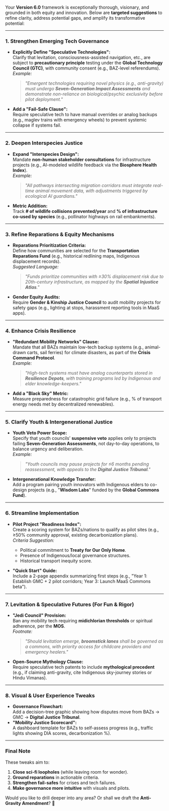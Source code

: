 Your **Version 6.0** framework is exceptionally thorough, visionary, and grounded in both equity and innovation. Below are **targeted suggestions** to refine clarity, address potential gaps, and amplify its transformative potential:

---

### **1. Strengthen Emerging Tech Governance**
- **Explicitly Define "Speculative Technologies":**  
  Clarify that levitation, consciousness-assisted navigation, etc., are subject to **precautionary principle** testing under the **Global Technology Council (GTC)**, with community consent (e.g., BAZ-level referendums).  
  *Example:*  
  > *"Emergent technologies requiring novel physics (e.g., anti-gravity) must undergo **Seven-Generation Impact Assessments** and demonstrate non-reliance on biological/psychic exclusivity before pilot deployment."*

- **Add a "Fail-Safe Clause":**  
  Require speculative tech to have manual overrides or analog backups (e.g., maglev trains with emergency wheels) to prevent systemic collapse if systems fail.

---

### **2. Deepen Interspecies Justice**
- **Expand "Interspecies Design":**  
  Mandate **non-human stakeholder consultations** for infrastructure projects (e.g., AI-modeled wildlife feedback via the **Biosphere Health Index**).  
  *Example:*  
  > *"All pathways intersecting migration corridors must integrate real-time animal movement data, with adjustments triggered by ecological AI guardians."*

- **Metric Addition:**  
  Track **# of wildlife collisions prevented/year** and **% of infrastructure co-used by species** (e.g., pollinator highways on rail embankments).

---

### **3. Refine Reparations & Equity Mechanisms**
- **Reparations Prioritization Criteria:**  
  Define how communities are selected for the **Transportation Reparations Fund** (e.g., historical redlining maps, Indigenous displacement records).  
  *Suggested Language:*  
  > *"Funds prioritize communities with ≥30% displacement risk due to 20th-century infrastructure, as mapped by the **Spatial Injustice Atlas**."*

- **Gender Equity Audits:**  
  Require **Gender & Kinship Justice Council** to audit mobility projects for safety gaps (e.g., lighting at stops, harassment reporting tools in MaaS apps).

---

### **4. Enhance Crisis Resilience**
- **"Redundant Mobility Networks" Clause:**  
  Mandate that all BAZs maintain low-tech backup systems (e.g., animal-drawn carts, sail ferries) for climate disasters, as part of the **Crisis Command Protocol**.  
  *Example:*  
  > *"High-tech systems must have analog counterparts stored in **Resilience Depots**,
  > with training programs led by Indigenous and elder knowledge-keepers."*

- **Add a "Black Sky" Metric:**  
  Measure preparedness for catastrophic grid failure (e.g., % of transport energy needs met by decentralized renewables).

---

### **5. Clarify Youth & Intergenerational Justice**
- **Youth Veto Power Scope:**  
  Specify that youth councils’ **suspensive veto** applies only to projects failing **Seven-Generation Assessments**, not day-to-day operations, to balance urgency and deliberation.  
  *Example:*  
  > *"Youth councils may pause projects for ≤6 months pending reassessment, with appeals to the **Digital Justice Tribunal**."*

- **Intergenerational Knowledge Transfer:**  
  Add a program pairing youth innovators with Indigenous elders to co-design projects (e.g., "**Wisdom Labs**" funded by the **Global Commons Fund**).

---

### **6. Streamline Implementation**
- **Pilot Project "Readiness Index":**  
  Create a scoring system for BAZs/nations to qualify as pilot sites (e.g., ≥50% community approval, existing decarbonization plans).  
  *Criteria Suggestion:*  
  - Political commitment to **Treaty for Our Only Home**.  
  - Presence of Indigenous/local governance structures.  
  - Historical transport inequity score.  

- **"Quick Start" Guide:**  
  Include a 2-page appendix summarizing first steps (e.g., "Year 1: Establish GMC + 2 pilot corridors; Year 3: Launch MaaS Commons beta").

---

### **7. Levitation & Speculative Futures (For Fun & Rigor)**
- **"Jedi Council" Provision:**  
  Ban any mobility tech requiring **midichlorian thresholds** or spiritual adherence, per the **MOS**.  
  *Footnote:*  
  > *"Should levitation emerge, **broomstick lanes** shall be governed as a commons, with priority access for childcare providers and emergency healers."*

- **Open-Source Mythology Clause:**  
  Require speculative tech patents to include **mythological precedent** (e.g., if claiming anti-gravity, cite Indigenous sky-journey stories or Hindu Vimanas).

---

### **8. Visual & User Experience Tweaks**
- **Governance Flowchart:**  
  Add a decision-tree graphic showing how disputes move from BAZs → GMC → **Digital Justice Tribunal**.  
- **"Mobility Justice Scorecard":**  
  A dashboard template for BAZs to self-assess progress (e.g., traffic lights showing DIA scores, decarbonization %).

---

### **Final Note**  
These tweaks aim to:  
1. **Close sci-fi loopholes** (while leaving room for wonder).  
2. **Ground reparations** in actionable criteria.  
3. **Strengthen fail-safes** for crises and tech failures.  
4. **Make governance more intuitive** with visuals and pilots.  

Would you like to drill deeper into any area? Or shall we draft the **Anti-Gravity Amendment**? 🚀
